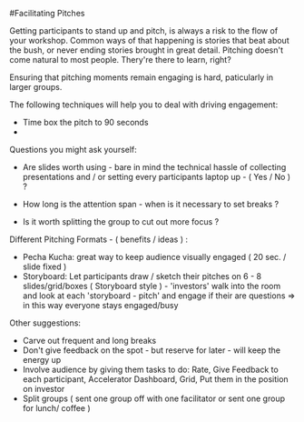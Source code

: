 
#Facilitating Pitches

Getting participants to stand up and pitch, is always a risk to the flow of your workshop. Common ways of that happening is stories that beat about the bush, or never ending stories brought in great detail. Pitching doesn't come natural to most people. Thery're there to learn, right?

Ensuring that pitching moments remain engaging is hard, paticularly in larger groups. 

The following techniques will help you to deal with driving engagement:
* Time box the pitch to 90 seconds
* 

Questions you might ask yourself: 

* Are slides worth using -  bare in mind the technical hassle of collecting presentations and / or setting every participants laptop up - ( Yes / No ) ?

* How long is the attention span - when is it necessary to set breaks ?
* Is it worth splitting the group to cut out more focus ?


Different Pitching Formats  -  ( benefits / ideas ) :

* Pecha Kucha: great way to keep audience visually engaged ( 20 sec. / slide fixed ) 
* Storyboard: Let participants draw / sketch their pitches on 6 - 8 slides/grid/boxes  ( Storyboard style ) - 'investors' walk into the room and look at each 'storyboard - pitch'  and engage if their are questions => in this way everyone stays engaged/busy 


Other suggestions: 

* Carve out frequent and long breaks 
* Don't give feedback on the spot - but reserve for later - will keep the energy up
* Involve audience by giving them tasks to do: Rate, Give Feedback to each participant, Accelerator Dashboard, Grid, Put them in the position on investor
* Split groups ( sent one group off with one facilitator or sent one group for lunch/ coffee )

